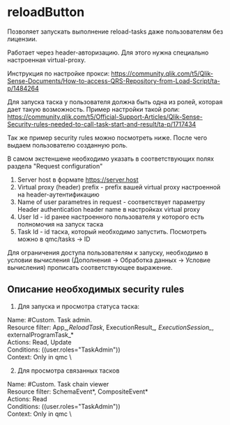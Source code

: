 # reloadButton

Позволяет запускать выполнение reload-tasks даже пользователям без лицензии.

Работает через header-авторизацию.
Для этого нужна специально настроенная virtual-proxy.

Инструкция по настройке прокси: https://community.qlik.com/t5/Qlik-Sense-Documents/How-to-access-QRS-Repository-from-Load-Script/ta-p/1484264

Для запуска таска у пользователя должна быть одна из ролей, которая дает такую возможность. Пример настройки такой роли: https://community.qlik.com/t5/Official-Support-Articles/Qlik-Sense-Security-rules-needed-to-call-task-start-and-result/ta-p/1717434

Так же пример security rules можно посмотреть ниже. После чего выдаем пользователю созданную роль.

В самом экстеншене необходимо указать в соответствующих полях раздела "Request configuration"
1. Server host в формате https://server.host
2. Virtual proxy (header) prefix - prefix вашей virtual proxy настроенной на header-аутентификацию
3. Name of user parametres in request - соответствует параметру Header authentication header name в настройках virtual proxy
4. User Id - id ранее настроенного пользователя у которого есть полномочия на запуск таска
5. Task Id - id таска, который необходимо запустить. Посмотреть можно в qmc/tasks -> ID


Для ограничения доступа пользователям к запуску, необходимо в условии вычисления (Дополнения -> Обработка данных -> Условие вычисления) прописать соответствующее выражение.

## Описание необходимых security rules

1. Для запуска и просмотра статуса таска:

Name: #Custom. Task admin. \
Resource filter: App_*,ReloadTask*, ExecutionResult_*, ExecutionSession_*, externalProgramTask_* \
Actions: Read, Update \
Conditions: ((user.roles="TaskAdmin")) \
Context: Only in qmc \

2. Для просмотра связанных тасков

Name: #Custom. Task chain viewer \
Resource filter: SchemaEvent*, CompositeEvent* \
Actions: Read \
Conditions: ((user.roles="TaskAdmin")) \
Context: Only in qmc \
